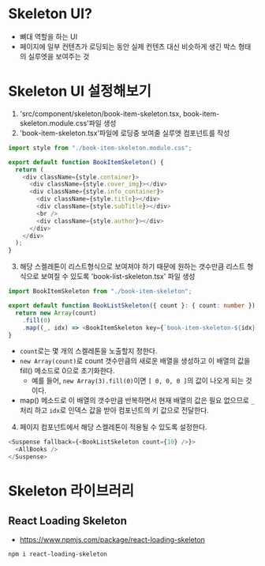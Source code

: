 # Skeleton UI?

- 뼈대 역할을 하는 UI
- 페이지에 일부 컨텐츠가 로딩되는 동안 실제 컨텐츠 대신 비슷하게 생긴 박스 형태의 실루엣을 보여주는 것

# Skeleton UI 설정해보기

1. 'src/component/skeleton/book-item-skeleton.tsx, book-item-skeleton.module.css'파일 생성
2. 'book-item-skeleton.tsx'파일에 로딩중 보여줄 실루엣 컴포넌트를 작성

```ts
import style from "./book-item-skeleton.module.css";

export default function BookItemSkeleton() {
  return (
    <div className={style.container}>
      <div className={style.cover_img}></div>
      <div className={style.info_container}>
        <div className={style.title}></div>
        <div className={style.subTitle}></div>
        <br />
        <div className={style.author}></div>
      </div>
    </div>
  );
}
```

3. 해당 스켈레톤이 리스트형식으로 보여져야 하기 때문에 원하는 갯수만큼 리스트 형식으로 보여질 수 있도록 'book-list-skeleton.tsx' 파일 생성

```ts
import BookItemSkeleton from "./book-item-skeleton";

export default function BookListSkeleton({ count }: { count: number }) {
  return new Array(count)
    .fill(0)
    .map((_, idx) => <BookItemSkeleton key={`book-item-skeleton-${idx}`} />);
}
```

- `count`로는 몇 개의 스켈레톤을 노출할지 정한다.
- `new Array(count)`로 count 갯수만큼의 새로운 배열을 생성하고 이 배열의 값을 fill() 메소드로 0으로 초기화한다.
  - 예를 들어, `new Array(3).fill(0)`이면 `[ 0, 0, 0 ]`의 값이 나오게 되는 것이다.
- map() 메소드로 이 배열의 갯수만큼 반복하면서 현재 배열의 값은 필요 없으므로 `_`처리 하고 `idx`로 인덱스 값을 받아 컴포넌트의 키 값으로 전달한다.

4. 페이지 컴포넌트에서 해당 스켈레톤이 적용될 수 있도록 설정한다.

```ts
<Suspense fallback={<BookListSkeleton count={10} />}>
  <AllBooks />
</Suspense>
```

# Skeleton 라이브러리

## React Loading Skeleton

- https://www.npmjs.com/package/react-loading-skeleton

```bash
npm i react-loading-skeleton
```
